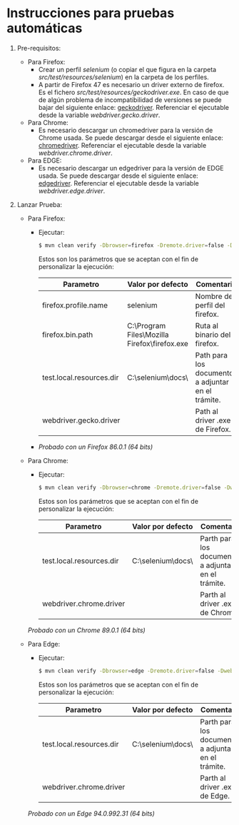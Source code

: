 Instrucciones para pruebas automáticas
======================================

1. Pre-requisitos:

   - Para Firefox:
       - Crear un perfil *selenium* (o copiar el que figura en la carpeta *src/test/resources/selenium*) en la carpeta de los perfiles.
       - A partir de Firefox 47 es necesario un driver externo de firefox. Es el fichero *src/test/resources/geckodriver.exe*. En caso de que de algún problema de incompatibilidad de versiones se puede bajar del siguiente enlace: [geckodriver](https://github.com/mozilla/geckodriver/releases/). Referenciar el ejecutable desde la variable *webdriver.gecko.driver*.
   - Para Chrome:
       - Es necesario descargar un chromedriver para la versión de Chrome usada. Se puede descargar desde el siguiente enlace: [chromedriver](https://chromedriver.chromium.org/downloads). Referenciar el ejecutable desde la variable *webdriver.chrome.driver*.
   - Para EDGE:
       - Es necesario descargar un edgedriver para la versión de EDGE usada. Se puede descargar desde el siguiente enlace: [edgedriver](https://developer.microsoft.com/en-us/microsoft-edge/tools/webdriver/). Referenciar el ejecutable desde la variable *webdriver.edge.driver*. 
   
2. Lanzar Prueba:

    - Para Firefox:
        - Ejecutar:
           ```bash
           $ mvn clean verify -Dbrowser=firefox -Dremote.driver=false -Dwebdriver.gecko.driver=C:\\desarrollo\\java\\proyectos\\mntpa_j2ee_gescap_back\\test\\src\\test\\resources\\geckodriver.exe
           ```

           Estos son los parámetros que se aceptan con el fin de personalizar la ejecución:
        
           | Parametro                | Valor por defecto                                     | Comentario                                          |
           | ------------------------ | ----------------------------------------------------- | ----------------------------------------------------|
           | firefox.profile.name     | selenium                                              | Nombre del perfil del firefox.                      |
           | firefox.bin.path         | C:\\Program Files\\Mozilla Firefox\\firefox.exe       | Ruta al binario del firefox.                        |
           | test.local.resources.dir | C:\\selenium\\docs\\                                  | Path para los documentos a adjuntar en el trámite.|
           | webdriver.gecko.driver   |                                                       | Path al driver .exe de Firefox.                    |
        
        - *Probado con un Firefox 86.0.1 (64 bits)*

    - Para Chrome:
        - Ejecutar:
            ```bash
           $ mvn clean verify -Dbrowser=chrome -Dremote.driver=false -Dwebdriver.chrome.driver=C:\\desarrollo\\java\\proyectos\\mntpa_edu_gepep_back\\test\\src\\test\\resources\\chromedriver.exe
           ```
           Estos son los parámetros que se aceptan con el fin de personalizar la ejecución:
        
           | Parametro                | Valor por defecto                                     | Comentario                                         |
           | ------------------------ | ----------------------------------------------------- | -------------------------------------------------- |
           | test.local.resources.dir | C:\\selenium\\docs\\                                  | Parth para los documentos a adjuntar en el trámite.|
           | webdriver.chrome.driver  |                                                       | Parth al driver .exe de Chrome.                    |
        
        *Probado con un Chrome 89.0.1 (64 bits)*
   
    - Para Edge:
         - Ejecutar:
             ```bash
            $ mvn clean verify -Dbrowser=edge -Dremote.driver=false -Dwebdriver.edge.driver=C:\\desarrollo\\java\\proyectos\\mntpa_edu_gepep_back\\test\\src\\test\\resources\\msedgedriver.exe
            ```
           Estos son los parámetros que se aceptan con el fin de personalizar la ejecución:

           | Parametro                | Valor por defecto                                     | Comentario                                         |
           | ------------------------ | ----------------------------------------------------- | -------------------------------------------------- |
           | test.local.resources.dir | C:\\selenium\\docs\\                                  | Parth para los documentos a adjuntar en el trámite.|
           | webdriver.chrome.driver  |                                                       | Parth al driver .exe de Edge.                      |

       *Probado con un Edge 94.0.992.31 (64 bits)*